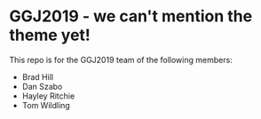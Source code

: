 # GGJ2019 - we can't mention the theme yet!

This repo is for the GGJ2019 team of the following members:
* Brad Hill
* Dan Szabo
* Hayley Ritchie
* Tom Wildling